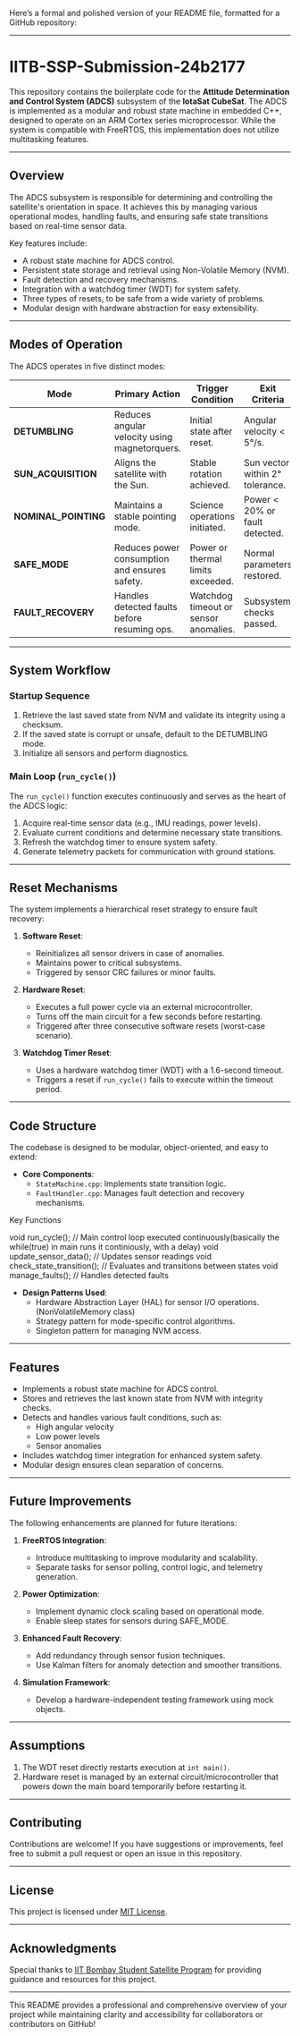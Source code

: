 Here’s a formal and polished version of your README file, formatted for a GitHub repository:

---

# IITB-SSP-Submission-24b2177

This repository contains the boilerplate code for the **Attitude Determination and Control System (ADCS)** subsystem of the **IotaSat CubeSat**. The ADCS is implemented as a modular and robust state machine in embedded C++, designed to operate on an ARM Cortex series microprocessor. While the system is compatible with FreeRTOS, this implementation does not utilize multitasking features.

---

## Overview

The ADCS subsystem is responsible for determining and controlling the satellite's orientation in space. It achieves this by managing various operational modes, handling faults, and ensuring safe state transitions based on real-time sensor data.

Key features include:
- A robust state machine for ADCS control.
- Persistent state storage and retrieval using Non-Volatile Memory (NVM).
- Fault detection and recovery mechanisms.
- Integration with a watchdog timer (WDT) for system safety.
- Three types of resets, to be safe from a wide variety of problems.
- Modular design with hardware abstraction for easy extensibility.

---

## Modes of Operation

The ADCS operates in five distinct modes:

| **Mode**             | **Primary Action**                              | **Trigger Condition**                  | **Exit Criteria**                        |
|-----------------------|------------------------------------------------|----------------------------------------|------------------------------------------|
| **DETUMBLING**        | Reduces angular velocity using magnetorquers.  | Initial state after reset.             | Angular velocity < 5°/s.                 |
| **SUN_ACQUISITION**   | Aligns the satellite with the Sun.             | Stable rotation achieved.              | Sun vector within 2° tolerance.          |
| **NOMINAL_POINTING**  | Maintains a stable pointing mode.              | Science operations initiated.          | Power < 20% or fault detected.           |
| **SAFE_MODE**         | Reduces power consumption and ensures safety.  | Power or thermal limits exceeded.      | Normal parameters restored.              |
| **FAULT_RECOVERY**    | Handles detected faults before resuming ops.   | Watchdog timeout or sensor anomalies.  | Subsystem checks passed.                 |

---

## System Workflow

### Startup Sequence
1. Retrieve the last saved state from NVM and validate its integrity using a checksum.
2. If the saved state is corrupt or unsafe, default to the DETUMBLING mode.
3. Initialize all sensors and perform diagnostics.

### Main Loop (`run_cycle()`)
The `run_cycle()` function executes continuously and serves as the heart of the ADCS logic:
1. Acquire real-time sensor data (e.g., IMU readings, power levels).
2. Evaluate current conditions and determine necessary state transitions.
3. Refresh the watchdog timer to ensure system safety.
4. Generate telemetry packets for communication with ground stations.

---

## Reset Mechanisms

The system implements a hierarchical reset strategy to ensure fault recovery:

1. **Software Reset**:
   - Reinitializes all sensor drivers in case of anomalies.
   - Maintains power to critical subsystems.
   - Triggered by sensor CRC failures or minor faults.

2. **Hardware Reset**:
   - Executes a full power cycle via an external microcontroller.
   - Turns off the main circuit for a few seconds before restarting.
   - Triggered after three consecutive software resets (worst-case scenario).

3. **Watchdog Timer Reset**:
   - Uses a hardware watchdog timer (WDT) with a 1.6-second timeout.
   - Triggers a reset if `run_cycle()` fails to execute within the timeout period.

---

## Code Structure

The codebase is designed to be modular, object-oriented, and easy to extend:

- **Core Components**:
  - `StateMachine.cpp`: Implements state transition logic.
  - `FaultHandler.cpp`: Manages fault detection and recovery mechanisms.

Key Functions

void run_cycle(); // Main control loop executed continuously(basically the while(true) in main runs it continiously, with a delay)
void update_sensor_data(); // Updates sensor readings
void check_state_transition(); // Evaluates and transitions between states
void manage_faults(); // Handles detected faults

- **Design Patterns Used**:
  - Hardware Abstraction Layer (HAL) for sensor I/O operations.(NonVolatileMemory class)
  - Strategy pattern for mode-specific control algorithms.
  - Singleton pattern for managing NVM access.

---

## Features

- Implements a robust state machine for ADCS control.
- Stores and retrieves the last known state from NVM with integrity checks.
- Detects and handles various fault conditions, such as:
  - High angular velocity
  - Low power levels
  - Sensor anomalies
- Includes watchdog timer integration for enhanced system safety.
- Modular design ensures clean separation of concerns.

---

## Future Improvements

The following enhancements are planned for future iterations:

1. **FreeRTOS Integration**:
   - Introduce multitasking to improve modularity and scalability.
   - Separate tasks for sensor polling, control logic, and telemetry generation.

2. **Power Optimization**:
   - Implement dynamic clock scaling based on operational mode.
   - Enable sleep states for sensors during SAFE_MODE.

3. **Enhanced Fault Recovery**:
   - Add redundancy through sensor fusion techniques.
   - Use Kalman filters for anomaly detection and smoother transitions.

4. **Simulation Framework**:
   - Develop a hardware-independent testing framework using mock objects.

---

## Assumptions

1. The WDT reset directly restarts execution at `int main()`.
2. Hardware reset is managed by an external circuit/microcontroller that powers down the main board temporarily before restarting it.

---

## Contributing

Contributions are welcome! If you have suggestions or improvements, feel free to submit a pull request or open an issue in this repository.

---

## License

This project is licensed under [MIT License](LICENSE).

---

## Acknowledgments

Special thanks to [IIT Bombay Student Satellite Program](https://www.aero.iitb.ac.in/satlab/) for providing guidance and resources for this project.

--- 

This README provides a professional and comprehensive overview of your project while maintaining clarity and accessibility for collaborators or contributors on GitHub!
